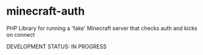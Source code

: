 minecraft-auth
==============

PHP Library for running a 'fake' Minecraft server that checks auth and kicks on connect

DEVELOPMENT STATUS: IN PROGRESS
